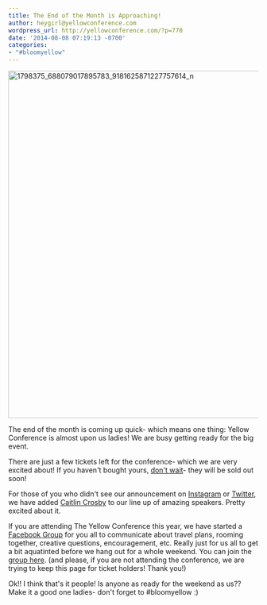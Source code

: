 ```yaml
---
title: The End of the Month is Approaching!
author: heygirl@yellowconference.com
wordpress_url: http://yellowconference.com/?p=770
date: '2014-08-08 07:19:13 -0700'
categories:
- "#bloomyellow"
---
```

<p><a href="http://yellowconference.com/wp-content/uploads/2014/08/1798375_688079017895783_9181625871227757614_n.jpg"><img class="alignnone  wp-image-771" alt="1798375_688079017895783_9181625871227757614_n" src="http://yellowconference.com/wp-content/uploads/2014/08/1798375_688079017895783_9181625871227757614_n.jpg" width="700" height="700" /></a></p>
<p>The end of the month is coming up quick- which means one thing: Yellow Conference is almost upon us ladies! We are busy getting ready for the big event.</p>
<p>There are just a few tickets left for the conference- which we are very excited about! If you haven't bought yours, <a href="https://ti.to/yellowconference/the-yellow-conference" target="_blank">don't wait</a>- they will be sold out soon!</p>
<p>For those of you who didn't see our announcement on <a href="http://instagram.com/yellowconference" target="_blank">Instagram</a> or <a href="https://twitter.com/yellowconf" target="_blank">Twitter</a>, we have added <a dir="ltr" href="http://caitlincrosby.com/" target="_blank">Caitlin Crosby</a>&nbsp;to our line up of amazing speakers. Pretty excited about it.</p>
<p>If you are attending The Yellow Conference this year, we have started a <a href="https://www.facebook.com/groups/674130756001303/" target="_blank">Facebook Group</a> for you all to communicate about travel plans, rooming together, creative questions, encouragement, etc. Really just for us all to get a bit aquatinted before we hang out for a whole weekend. You can join the <a href="https://www.facebook.com/groups/674130756001303/" target="_blank">group here</a>. (and please, if you are not attending the conference, we are trying to keep this page for ticket holders! Thank you!)</p>
<p>Ok!! I think that's it people! Is anyone as ready for the weekend as us?? Make it a good one ladies- don't forget to #bloomyellow :)</p>
